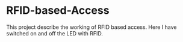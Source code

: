 # RFID-based-Access
This project describe the working of RFID based access.
Here I have switched on and off the LED with RFID.
